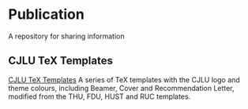# Publication
A repository for sharing information
## CJLU TeX Templates
[CJLU TeX Templates](https://github.com/thinkswhat/Publication/tree/29cd1da9eff3e12dc02e0ee5735e10da1ec82cdc/CJLU/TeX%20Templates)
A series of TeX templates with the CJLU logo and theme colours, including Beamer, Cover and Recommendation Letter, modified from the THU, FDU, HUST and RUC templates.
